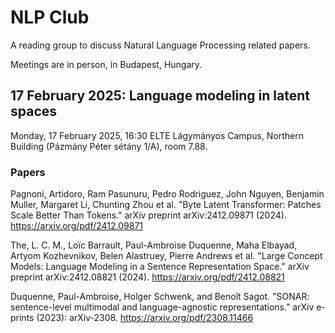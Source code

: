 # NLP Club

A reading group to discuss Natural Language Processing related papers.

Meetings are in person, in Budapest, Hungary.

## 17 February 2025: Language modeling in latent spaces

Monday, 17 February 2025, 16:30 ELTE Lágymányos Campus, Northern Building (Pázmány
Péter sétány 1/A), room 7.88.

### Papers

Pagnoni, Artidoro, Ram Pasunuru, Pedro Rodriguez, John Nguyen, Benjamin Muller,
Margaret Li, Chunting Zhou et al. "Byte Latent Transformer: Patches Scale Better
Than Tokens." arXiv preprint arXiv:2412.09871 (2024). https://arxiv.org/pdf/2412.09871

The, L. C. M., Loïc Barrault, Paul-Ambroise Duquenne, Maha Elbayad, Artyom
Kozhevnikov, Belen Alastruey, Pierre Andrews et al. "Large Concept Models:
Language Modeling in a Sentence Representation Space." arXiv preprint
arXiv:2412.08821 (2024). https://arxiv.org/pdf/2412.08821

Duquenne, Paul-Ambroise, Holger Schwenk, and Benoît Sagot. "SONAR:
sentence-level multimodal and language-agnostic representations." arXiv e-prints
(2023): arXiv-2308. https://arxiv.org/pdf/2308.11466




